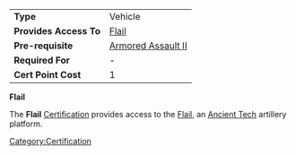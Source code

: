 |                        |                                             |
| ---------------------- | ------------------------------------------- |
| **Type**               | Vehicle                                     |
| **Provides Access To** | [Flail](../items/Flail.md)                           |
| **Pre-requisite**      | [Armored Assault II](Armored_Assault_II.md) |
| **Required For**       | \-                                          |
| **Cert Point Cost**    | 1                                           |

**Flail**

The **Flail** [Certification](Certification.md) provides access
to the [Flail](../items/Flail.md), an [Ancient
Tech](../terminology/Ancient_Technology.md) artillery platform.

[Category:Certification](Category:Certification.md)
